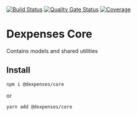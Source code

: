 [![Build Status](https://travis-ci.com/dexmo007/dexpenses-core.svg?branch=master)](https://travis-ci.com/dexmo007/dexpenses-core)
[![Quality Gate Status](https://sonarcloud.io/api/project_badges/measure?project=dexpenses-core&metric=alert_status)](https://sonarcloud.io/dashboard?id=dexpenses-core)
[![Coverage](https://sonarcloud.io/api/project_badges/measure?project=dexpenses-core&metric=coverage)](https://sonarcloud.io/dashboard?id=dexpenses-core)

# Dexpenses Core

Contains models and shared utilities

## Install

`npm i @dexpenses/core`

or

`yarn add @dexpenses/core`
